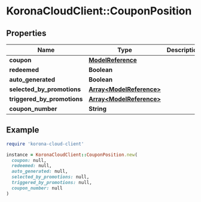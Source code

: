 # KoronaCloudClient::CouponPosition

## Properties

| Name | Type | Description | Notes |
| ---- | ---- | ----------- | ----- |
| **coupon** | [**ModelReference**](ModelReference.md) |  | [optional] |
| **redeemed** | **Boolean** |  | [optional] |
| **auto_generated** | **Boolean** |  | [optional] |
| **selected_by_promotions** | [**Array&lt;ModelReference&gt;**](ModelReference.md) |  | [optional] |
| **triggered_by_promotions** | [**Array&lt;ModelReference&gt;**](ModelReference.md) |  | [optional] |
| **coupon_number** | **String** |  | [optional] |

## Example

```ruby
require 'korona-cloud-client'

instance = KoronaCloudClient::CouponPosition.new(
  coupon: null,
  redeemed: null,
  auto_generated: null,
  selected_by_promotions: null,
  triggered_by_promotions: null,
  coupon_number: null
)
```

